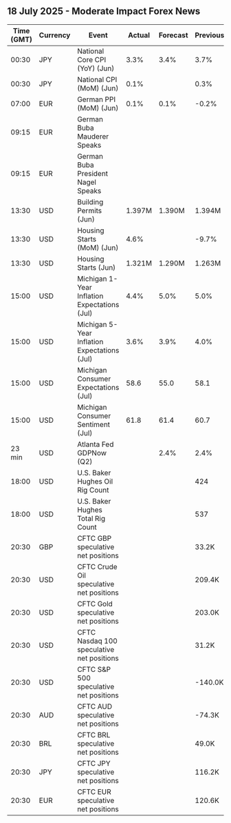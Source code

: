 ## 18 July 2025 - Moderate Impact Forex News

| Time (GMT) | Currency | Event | Actual | Forecast | Previous |
|------|----------|-------|--------|----------|----------|
| 00:30 | JPY | National Core CPI (YoY) (Jun) | 3.3% | 3.4% | 3.7% |
| 00:30 | JPY | National CPI (MoM) (Jun) | 0.1% |  | 0.3% |
| 07:00 | EUR | German PPI (MoM) (Jun) | 0.1% | 0.1% | -0.2% |
| 09:15 | EUR | German Buba Mauderer Speaks |  |  |  |
| 09:15 | EUR | German Buba President Nagel Speaks |  |  |  |
| 13:30 | USD | Building Permits (Jun) | 1.397M | 1.390M | 1.394M |
| 13:30 | USD | Housing Starts (MoM) (Jun) | 4.6% |  | -9.7% |
| 13:30 | USD | Housing Starts (Jun) | 1.321M | 1.290M | 1.263M |
| 15:00 | USD | Michigan 1-Year Inflation Expectations (Jul) | 4.4% | 5.0% | 5.0% |
| 15:00 | USD | Michigan 5-Year Inflation Expectations (Jul) | 3.6% | 3.9% | 4.0% |
| 15:00 | USD | Michigan Consumer Expectations (Jul) | 58.6 | 55.0 | 58.1 |
| 15:00 | USD | Michigan Consumer Sentiment (Jul) | 61.8 | 61.4 | 60.7 |
| 23 min | USD | Atlanta Fed GDPNow (Q2) |  | 2.4% | 2.4% |
| 18:00 | USD | U.S. Baker Hughes Oil Rig Count |  |  | 424 |
| 18:00 | USD | U.S. Baker Hughes Total Rig Count |  |  | 537 |
| 20:30 | GBP | CFTC GBP speculative net positions |  |  | 33.2K |
| 20:30 | USD | CFTC Crude Oil speculative net positions |  |  | 209.4K |
| 20:30 | USD | CFTC Gold speculative net positions |  |  | 203.0K |
| 20:30 | USD | CFTC Nasdaq 100 speculative net positions |  |  | 31.2K |
| 20:30 | USD | CFTC S&P 500 speculative net positions |  |  | -140.0K |
| 20:30 | AUD | CFTC AUD speculative net positions |  |  | -74.3K |
| 20:30 | BRL | CFTC BRL speculative net positions |  |  | 49.0K |
| 20:30 | JPY | CFTC JPY speculative net positions |  |  | 116.2K |
| 20:30 | EUR | CFTC EUR speculative net positions |  |  | 120.6K |
